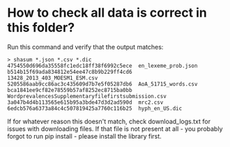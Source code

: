 # How to check all data is correct in this folder?

Run this command and verify that the output matches:
```
> shasum *.json *.csv *.dic
4754550d696da35558fc1edc18ff38f6992c5ece  en_lexeme_prob.json
b514b15f69ada834812e54ee47c8b9b229ff4cd6  13428_2013_403_MOESM1_ESM.csv
5205586aab9cc86ac3c435609d7b7e5f05287db6  AoA_51715_words.csv
bca1841ee9cf82e78559b57af8252ec8715ba0bb  WordprevalencesSupplementaryfilefirstsubmission.csv
3a047b4d4b113565e615b95a3bde47d3d2ad590d  mrc2.csv
6edcb576a6373a84c4c507819425a7760c116b25  hyph_en_US.dic
```

If for whatever reason this doesn't match, check download_logs.txt for issues with downloading files.
If that file is not present at all - you probably forgot to run pip install - please install the library first.